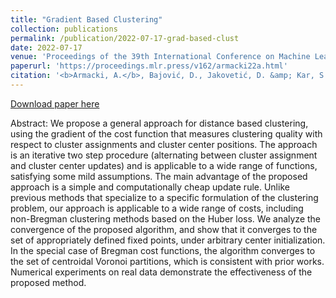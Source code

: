 ```yaml
---
title: "Gradient Based Clustering"
collection: publications
permalink: /publication/2022-07-17-grad-based-clust
date: 2022-07-17
venue: 'Proceedings of the 39th International Conference on Machine Learning, PMLR 162:929-947'
paperurl: 'https://proceedings.mlr.press/v162/armacki22a.html'
citation: '<b>Armacki, A.</b>, Bajović, D., Jakovetić, D. &amp; Kar, S. (2022). Gradient Based Clustering. <i>Proceedings of the 39th International Conference on Machine Learning</i>, in <i>Proceedings of Machine Learning Research</i> 162:929-947.'
---
```


[Download paper here](https://proceedings.mlr.press/v162/armacki22a/armacki22a.pdf)

Abstract: We propose a general approach for distance based clustering, using the gradient of the cost function that measures clustering quality with respect to cluster assignments and cluster center positions. The approach is an iterative two step procedure (alternating between cluster assignment and cluster center updates) and is applicable to a wide range of functions, satisfying some mild assumptions. The main advantage of the proposed approach is a simple and computationally cheap update rule. Unlike previous methods that specialize to a specific formulation of the clustering problem, our approach is applicable to a wide range of costs, including non-Bregman clustering methods based on the Huber loss. We analyze the convergence of the proposed algorithm, and show that it converges to the set of appropriately defined fixed points, under arbitrary center initialization. In the special case of Bregman cost functions, the algorithm converges to the set of centroidal Voronoi partitions, which is consistent with prior works. Numerical experiments on real data demonstrate the effectiveness of the proposed method.